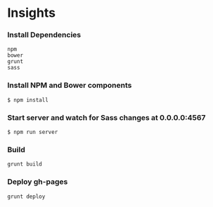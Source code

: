 # Insights

### Install Dependencies
```
npm
bower
grunt
sass
```

### Install NPM and Bower components
```
$ npm install
```

### Start server and watch for Sass changes at 0.0.0.0:4567
```
$ npm run server
```

### Build
```
grunt build
```

### Deploy gh-pages
```
grunt deploy
```
